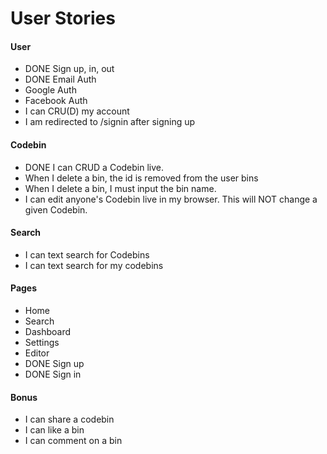 # User Stories

#### User
* DONE Sign up, in, out
* DONE Email Auth
* Google Auth
* Facebook Auth
* I can CRU(D) my account
* I am redirected to /signin after signing up

#### Codebin
* DONE I can CRUD a Codebin live.
* When I delete a bin, the id is removed from the user bins
* When I delete a bin, I must input the bin name.
* I can edit anyone's Codebin live in my browser. This will NOT change a given Codebin.

#### Search
* I can text search for Codebins
* I can text search for my codebins

#### Pages
* Home
* Search
* Dashboard
* Settings
* Editor
* DONE Sign up
* DONE Sign in


#### Bonus
* I can share a codebin
* I can like a bin
* I can comment on a bin
